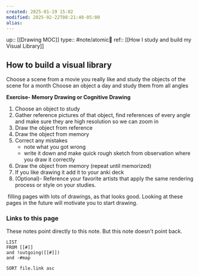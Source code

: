 ```yaml
---
created: 2025-01-19 15:02
modified: 2025-02-22T08:21:40-05:00
alias: 
---
```

up::  [[Drawing MOC]]
type:: #note/atomic🌳 
ref:: [[How I study and build my Visual Library]]
## How to build a visual library

Choose a scene from a movie you really like and study the objects of the scene for a month
Choose an object a day and study them from all angles

**Exercise- Memory Drawing or Cognitive Drawing**
1. Choose an object to study
2. Gather reference pictures of that object, find references of every angle and make sure they are high resolution so we can zoom in
3. Draw the object from reference
4. Draw the object from memory
5. Correct any mistakes
	- note what you got wrong
	- write it down and make quick rough sketch from observation where you draw it correctly
2. Draw the object from memory (repeat until memorized)
3. If you like drawing it add it to your anki deck
4. (Optional)- Reference your favorite artists that apply the same rendering process or style on your studies. 



 filling pages with lots of drawings, as that looks good. Looking at these pages in the future will motivate you to start drawing.

### Links to this page
These notes point directly to this note. But this note doesn't point back.
```dataview
LIST
FROM [[#]]
and !outgoing([[#]])
and -#map

SORT file.link asc
```



